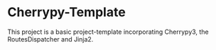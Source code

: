 Cherrypy-Template
=================

This project is a basic project-template incorporating Cherrypy3, the RoutesDispatcher and Jinja2.

